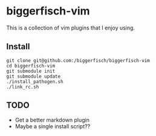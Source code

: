 biggerfisch-vim
===============

This is a collection of vim plugins that I enjoy using.

Install
-------
```
git clone git@github.com:/biggerfisch/biggerfisch-vim
cd biggerfisch-vim
git submodule init
git submodule update
./install_pathogen.sh
./link_rc.sh
```

TODO
----
- Get a better markdown plugin
- Maybe a single install script??
